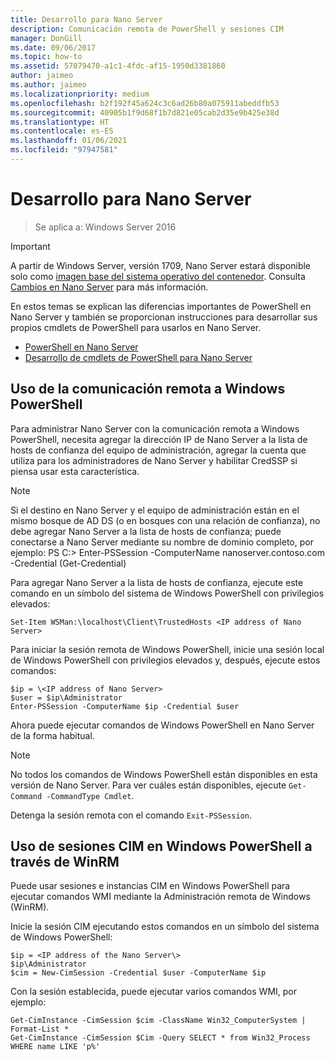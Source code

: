 ```yaml
---
title: Desarrollo para Nano Server
description: Comunicación remota de PowerShell y sesiones CIM
manager: DonGill
ms.date: 09/06/2017
ms.topic: how-to
ms.assetid: 57079470-a1c1-4fdc-af15-1950d3381860
author: jaimeo
ms.author: jaimeo
ms.localizationpriority: medium
ms.openlocfilehash: b2f192f45a624c3c6ad26b80a075911abeddfb53
ms.sourcegitcommit: 40905b1f9d68f1b7d821e05cab2d35e9b425e38d
ms.translationtype: HT
ms.contentlocale: es-ES
ms.lasthandoff: 01/06/2021
ms.locfileid: "97947581"
---
```

# <a name="developing-for-nano-server"></a>Desarrollo para Nano Server

>Se aplica a: Windows Server 2016

> [!IMPORTANT]
> A partir de Windows Server, versión 1709, Nano Server estará disponible solo como [imagen base del sistema operativo del contenedor](/virtualization/windowscontainers/quick-start/using-insider-container-images#install-base-container-image). Consulta [Cambios en Nano Server](nano-in-semi-annual-channel.md) para más información.

En estos temas se explican las diferencias importantes de PowerShell en Nano Server y también se proporcionan instrucciones para desarrollar sus propios cmdlets de PowerShell para usarlos en Nano Server.

- [PowerShell en Nano Server](PowerShell-on-Nano-Server.md)
- [Desarrollo de cmdlets de PowerShell para Nano Server](Developing-PowerShell-Cmdlets-for-Nano-Server.md)

## <a name="using-windows-powershell-remoting"></a>Uso de la comunicación remota a Windows PowerShell
Para administrar Nano Server con la comunicación remota a Windows PowerShell, necesita agregar la dirección IP de Nano Server a la lista de hosts de confianza del equipo de administración, agregar la cuenta que utiliza para los administradores de Nano Server y habilitar CredSSP si piensa usar esta característica.

> [!NOTE]
> Si el destino en Nano Server y el equipo de administración están en el mismo bosque de AD DS (o en bosques con una relación de confianza), no debe agregar Nano Server a la lista de hosts de confianza; puede conectarse a Nano Server mediante su nombre de dominio completo, por ejemplo: PS C:\> Enter-PSSession -ComputerName nanoserver.contoso.com -Credential (Get-Credential)


Para agregar Nano Server a la lista de hosts de confianza, ejecute este comando en un símbolo del sistema de Windows PowerShell con privilegios elevados:

`Set-Item WSMan:\localhost\Client\TrustedHosts <IP address of Nano Server>`

Para iniciar la sesión remota de Windows PowerShell, inicie una sesión local de Windows PowerShell con privilegios elevados y, después, ejecute estos comandos:


```
$ip = \<IP address of Nano Server>
$user = $ip\Administrator
Enter-PSSession -ComputerName $ip -Credential $user
```


Ahora puede ejecutar comandos de Windows PowerShell en Nano Server de la forma habitual.

> [!NOTE]
> No todos los comandos de Windows PowerShell están disponibles en esta versión de Nano Server. Para ver cuáles están disponibles, ejecute `Get-Command -CommandType Cmdlet`.

Detenga la sesión remota con el comando `Exit-PSSession`.

## <a name="using-windows-powershell-cim-sessions-over-winrm"></a>Uso de sesiones CIM en Windows PowerShell a través de WinRM
Puede usar sesiones e instancias CIM en Windows PowerShell para ejecutar comandos WMI mediante la Administración remota de Windows (WinRM).

Inicie la sesión CIM ejecutando estos comandos en un símbolo del sistema de Windows PowerShell:


```
$ip = <IP address of the Nano Server\>
$ip\Administrator
$cim = New-CimSession -Credential $user -ComputerName $ip
```


Con la sesión establecida, puede ejecutar varios comandos WMI, por ejemplo:


```
Get-CimInstance -CimSession $cim -ClassName Win32_ComputerSystem | Format-List *
Get-CimInstance -CimSession $Cim -Query SELECT * from Win32_Process WHERE name LIKE 'p%'
```

